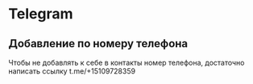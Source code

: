 # Telegram

## Добавление по номеру телефона

Чтобы не добавлять к себе в контакты номер телефона, достаточно написать ссылку
t.me/+15109728359
